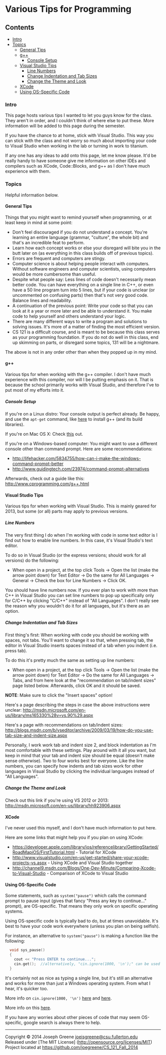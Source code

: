 # Various Tips for Programming

## Contents
- [Intro](#intro)
- [Topics](#topics)
  - [General Tips](#general-tips)
  - [g++](#g)
    - [Console Setup](#console-setup)
  - [Visual Studio Tips](#visual-studio-tips)
    - [Line Numbers](#line-numbers)
    - [Change Indentation and Tab Sizes](#change-indentation-and-tab-sizes)
    - [Change the Theme and Look](#change-the-theme-and-look)
  - [XCode](#xcode)
  - [Using OS-Specific Code](#using-os-specific-code)

### Intro
This page hosts various tips I wanted to let you guys know for the class. They aren't in order, and 
I couldn't think of where else to put these. More information will be added to this page during the semester.

If you have the chance to at home, stick with Visual Studio. This way you can stick with the class and not worry so much about 
importing your code to Visual Studio when working in the lab or turning in work to titanium.

If any one has any ideas to add onto this page, let me know please. It'd be really handy to have someone give me information 
on other IDEs and compilers such as XCode, Code::Blocks, and g++ as I don't have much experience with them.

### Topics
Helpful information below.

#### General Tips
Things that you might want to remind yourself when programming, or at least keep in mind at some point:
- Don't feel discouraged if you do not understand a concept. You're learning an entire language (grammar, "culture", the whole bit) and that's 
an incredible feat to perform.
- Learn how each concept works or else your disregard will bite you in the butt later on (as everything in this class builds off of previous topics).
- Errors are frequent and computers are stingy. 
- Computer science is about helping people interact with computers. Without software engineers and computer scientists, using computers would be 
more cumbersome than useful.
- Despite what people say: Less lines of code doesn't necessarily mean better code. You can have everything on a single line in C++, or even have 
a 50 line program turn into 5 lines, but if your code is unclear (or uncommented on confusing parts) then that's not very good code. Balance lines and readability.
- A continuation of the previous point: Write your code so that you can look at it a year or more later and be able to understand it. You make code 
to help yourself and others understand your logic.
- There are many different ways to write a program and solutions to solving issues. It's more of a matter of finding the most efficient version.
- CS 121 is a difficult course, and is meant to be because this class serves as your programming foundation. If you do not do well in this class, end up 
skimming on parts, or disregard some topics, 131 will be a nightmare.

The above is not in any order other than when they popped up in my mind.

#### g++
Various tips for when working with the g++ compiler. I don't have much experience with this compiler, nor will I be putting emphasis on it. That is because the school 
primarily works with Visual Studio, and therefore I've to put most of my efforts into it.

##### Console Setup
If you're on a Linux distro: Your console output is perfect already. Be happy, and use the `apt-get` command, like [here](http://askubuntu.com/questions/348654/how-to-install-g-compiler) to install g++ (and its build libraries).

If you're on Mac OS X: Check [this](http://stackoverflow.com/questions/2122425/how-do-i-install-g-on-macos-x) out.

If you're on a Windows-based computer: You might want to use a different console other than command prompt. Here are some recommendations:
- http://lifehacker.com/5834755/how-can-i-make-the-windows-command-prompt-better
- http://www.guidingtech.com/23974/command-prompt-alternatives

Afterwards, check out a guide like this: http://www.cprogramming.com/g++.html

#### Visual Studio Tips
Various tips for when working with Visual Studio. This is mainly geared for 2013, but some (or all) parts may apply to previous versions.

##### Line Numbers
The very first thing I do when I'm working with code in some text editor is I find out how to enable line numbers. In this case, it's 
Visual Studio's text editor.

To do so in Visual Studio (or the express versions; should work for all versions) do the following: 
- When open in a project, at the top click Tools -> Open the list (make the arrow point down) for Text Editor -> Do the same for 
All Languages -> General -> Check the box for Line Numbers -> Click OK.

You should have line numbers now. If you ever plan to work with more than C++ in Visual Studio you can set line numbers to pop up specifically only for 
C/C++ by clicking "C/C++" instead of "All Languages". I don't really see the reason why you wouldn't do it for all languages, but it's there as an option.

##### Change Indentation and Tab Sizes
First thing's first: When working with code you should be working with spaces, not tabs. You'll want to change it so that, when pressing tab, 
the editor in Visual Studio inserts spaces instead of a tab when you indent (i.e. press tab).

To do this it's pretty much the same as setting up line numbers:
- When open in a project, at the top click Tools -> Open the list (make the arrow point down) for Text Editor -> Do the same for 
All Languages -> Tabs, and from here look at the "recommendation on tab/indent sizes" page listed below. Afterwards, click OK and it should be saved.

__NOTE__: Make sure to click the "Insert spaces" option!

Here's a page describing the steps in case the above instructions were unclear: http://msdn.microsoft.com/en-us/library/ms165330%28v=vs.90%29.aspx

Here's a page with recommendations on tab/indent sizes: http://blogs.msdn.com/b/vseditor/archive/2009/03/19/how-do-you-use-tab-size-and-indent-size.aspx

Personally, I work work tab and indent size 2, and block indentation as I'm most comfortable with these settings. Play around with it all you want, but 
keep in mind that your tab and indent size should be equal (doesn't make sense otherwise). Two to four works best for everyone. Like the line numbers, 
you can specify how indents and tab sizes work for other languages in Visual Studio by clicking the individual languages instead of "All Languages".

##### Change the Theme and Look
Check out this link if you're using VS 2012 or 2013: http://msdn.microsoft.com/en-us/library/hh923906.aspx

#### XCode
I've never used this myself, and I don't have much information to put here.

Here are some links that might help you if you plan on using XCode:
- https://developer.apple.com/library/ios/referencelibrary/GettingStarted/RoadMapiOS/FirstTutorial.html - Tutorial for XCode
- http://www.visualstudio.com/en-us/get-started/share-your-xcode-projects-vs.aspx - Using XCode and Visual Studio together
- http://channel9.msdn.com/Blogs/One-Dev-Minute/Comparing-Xcode-to-Visual-Studio - Comparison of XCode to Visual Studio

#### Using OS-Specific Code
Some statements, such as `system("pause")` which calls the command prompt to pause input (gives that fancy "Press any key to continue..." prompt), are 
OS-specific. That means they only work on specific operating systems.

Using OS-specific code is typically bad to do, but at times unavoidable. It's best to have your code work everywhere (unless you plan on being selfish).

For instance, an alternative to `system("pause")` is making a function like the following:
```C++
  void sys_pause()
  {
    cout << "Press ENTER to continue...";
    cin.get();  //alternatively, "cin.ignore(1000, '\n');" can be used too
  }
```

It's certainly not as nice as typing a single line, but it's still an alternative and works for more than just a Windows operating system. From what I hear, it's quicker too.

More info on `cin.ignore(1000, '\n')` [here](http://www.cplusplus.com/reference/istream/istream/ignore/) and [here](http://www.cplusplus.com/forum/beginner/9148/).

More info on this [here](http://www.cplusplus.com/forum/windows/55426/).

If you have any worries about other pieces of code that may seem OS-specific, google search is always there to help.

-------------------------------------------------------------------------------

Copyright &copy; 2014 Joseph Greene <joeisgreene@csu.fullerton.edu>  
Released under [The MIT License] (http://opensource.org/licenses/MIT)  
Project located at <https://github.com/joegreene/CS_121_Fall_2014>
